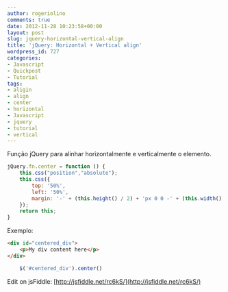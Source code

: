 ```yaml
---
author: rogeriolino
comments: true
date: 2012-11-28 10:23:58+00:00
layout: post
slug: jquery-horizontal-vertical-align
title: 'jQuery: Horizontal + Vertical align'
wordpress_id: 727
categories:
- Javascript
- Quickpost
- Tutorial
tags:
- aligin
- align
- center
- horizontal
- Javascript
- jquery
- tutorial
- vertical
---
```


Função jQuery para alinhar horizontalmente e verticalmente o elemento.


    
```js
jQuery.fn.center = function () {
    this.css("position","absolute");
    this.css({
        top: '50%',
        left: '50%', 
        margin: '-' + (this.height() / 2) + 'px 0 0 -' + (this.width() / 2) + 'px'
    });
    return this;
}
```

Exemplo:


```html
<div id="centered_div">
    <p>My div content here</p>
</div>
```

```js    
    $('#centered_div').center()
```


Edit on jsFiddle: [http://jsfiddle.net/rc6kS/](http://jsfiddle.net/rc6kS/)

